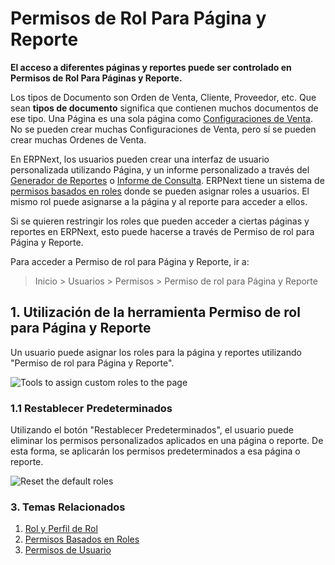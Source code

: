 <!-- add-breadcrumbs -->
# Permisos de Rol Para Página y Reporte

**El acceso a diferentes páginas y reportes puede ser controlado en Permisos de Rol Para Páginas y Reporte.**

Los tipos de Documento son Orden de Venta, Cliente, Proveedor, etc. Que sean **tipos de documento** significa que contienen muchos documentos de ese tipo. Una Página es una sola página como [Configuraciones de Venta](/docs/user/manual/es/selling/selling-settings). No se pueden crear muchas Configuraciones de Venta, pero sí se pueden crear muchas Ordenes de Venta. 

En ERPNext, los usuarios pueden crear una interfaz de usuario personalizada utilizando Página, y un informe personalizado a través del [Generador de Reportes](/docs/user/videos/learn/report-builder.html) o [Informe de Consulta](https://frappe.io/docs/user/en/guides/reports-and-printing/how-to-make-query-report). ERPNext tiene un sistema de [permisos basados en roles](/docs/user/manual/es/setting-up/users-and-permissions/role-based-permissions) donde se pueden asignar roles a usuarios. El mismo rol puede asignarse a la página y al reporte para acceder a ellos. 

Si se quieren restringir los roles que pueden acceder a ciertas páginas y reportes en ERPNext, esto puede hacerse a través de Permiso de rol para Página y Reporte.

Para acceder a Permiso de rol para Página y Reporte, ir a:
> Inicio > Usuarios > Permisos > Permiso de rol para Página y Reporte

## 1. Utilización de la herramienta Permiso de rol para Página y Reporte

Un usuario puede asignar los roles para la página y reportes utilizando "Permiso de rol para Página y Reporte".

<img alt="Tools to assign custom roles to the page" class="screenshot" src="{{docs_base_url}}/assets/img/users-and-permissions/role-permission-for-page-and-report.png">

### 1.1 Restablecer Predeterminados

Utilizando el botón "Restablecer Predeterminados", el usuario puede eliminar los permisos personalizados aplicados en una página o reporte. De esta forma, se aplicarán los permisos predeterminados a esa página o reporte.

<img alt="Reset the default roles" class="screenshot" src="{{docs_base_url}}/assets/img/users-and-permissions/reset-roles-permission-for-page-report.png">

### 3. Temas Relacionados
1. [Rol y Perfil de Rol](/docs/user/manual/es/setting-up/users-and-permissions/role-and-role-profile)
1. [Permisos Basados en Roles](/docs/user/manual/es/setting-up/users-and-permissions/role-based-permissions)
1. [Permisos de Usuario](/docs/user/manual/es/setting-up/users-and-permissions/user-permissions)
